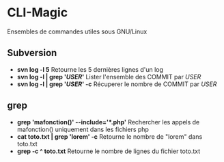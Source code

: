 CLI-Magic
=========

Ensembles de commandes utiles sous GNU/Linux
## Subversion
 - **svn log -l 5** Retourne les 5 dernières lignes d'un log
 - **svn log -l | grep '*USER*'** Lister l'ensemble des COMMIT par *USER*
 - **svn log -l | grep '*USER*' -c** Récuperer le nombre de COMMIT par *USER*

## grep
 - **grep 'mafonction()' --include='*.php'** Rechercher les appels de mafonction() uniquement dans les fichiers php
 - **cat toto.txt | grep 'lorem' -c** Retourne le nombre de "lorem" dans toto.txt
 - **grep -c ^ toto.txt** Retourne le nombre de lignes du fichier toto.txt
